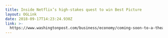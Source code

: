 ```yaml
---
title: Inside Netflix’s high-stakes quest to win Best Picture
layout: OGLink
date: 2018-09-17T14:23:24.930Z
link: >-
  https://www.washingtonpost.com/business/economy/coming-soon-to-a-theater-near-you-netflix/2018/09/16/f19573c4-b7ad-11e8-94eb-3bd52dfe917b_story.html?utm_term=.bd758f3fcc7a
---
```


